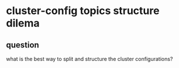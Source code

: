 # cluster-config topics structure dilema
## question
what is the best way to split and structure the cluster configurations? 
